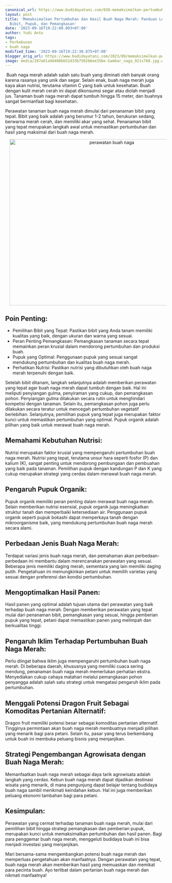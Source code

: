 ```yaml
---
canonical_url: https://www.budidayatani.com/658-memaksimalkan-pertumbuhan
layout: post
title: 'Memaksimalkan Pertumbuhan dan Hasil Buah Naga Merah: Panduan Lengkap Perawatan
  Bibit, Pupuk, dan Pemangkasan'
date: '2023-09-16T19:22:00.003+07:00'
author: Yudi Anto
tags:
- Perkebunan
- buah naga
modified_time: '2023-09-16T19:22:30.875+07:00'
blogger_orig_url: https://www.budidayatani.com/2023/09/memaksimalkan-pertumbuhan-dan-hasil.html
image: media/287a61a9d408bb52d33b7502b6ee35be-Gambar_naga_921x768.jpg.webp
---
```

<p>&nbsp;Buah naga merah adalah salah satu buah yang diminati oleh banyak orang karena rasanya yang unik dan segar. Selain enak, buah naga merah juga kaya akan nutrisi, terutama vitamin C yang baik untuk kesehatan. Buah dengan kulit merah cerah ini dapat dikonsumsi segar atau diolah menjadi jus. Tanaman buah naga merah dapat tumbuh hingga 15 meter, dan buahnya sangat bermanfaat bagi kesehatan.</p><p>Perawatan tanaman buah naga merah dimulai dari penanaman bibit yang tepat. Bibit yang baik adalah yang berumur 1-2 tahun, berukuran sedang, berwarna merah cerah, dan memiliki akar yang sehat. Penanaman bibit yang tepat merupakan langkah awal untuk memastikan pertumbuhan dan hasil yang maksimal dari buah naga merah.</p><div class="separator" style="clear: both; text-align: center;"><a href="https://blogger.googleusercontent.com/img/b/R29vZ2xl/AVvXsEjEJ4fEKzP4dypIv7LB0rn6hhg59wHhOzEka5dNVuilqXK1GOJmc77pPyFlsWE_IVP33Z5zRK7m9BOPLhxA3VWEzFGxwB6zBZtxyUvfKd8s5Gdxo_BZiwSjVOzekuZk2LMVecfGBx7eA6WZcVp3va9DKZ5XYpTiV02GZF3NrH5Sh8opH4O9QXvjC2Cf_FkV/s691/Gambar_naga_921x768.jpg.webp" imageanchor="1" style="margin-left: 1em; margin-right: 1em;"><img alt="perawatan buah naga" border="0" data-original-height="576" data-original-width="691" height="534" src="https://blogger.googleusercontent.com/img/b/R29vZ2xl/AVvXsEjEJ4fEKzP4dypIv7LB0rn6hhg59wHhOzEka5dNVuilqXK1GOJmc77pPyFlsWE_IVP33Z5zRK7m9BOPLhxA3VWEzFGxwB6zBZtxyUvfKd8s5Gdxo_BZiwSjVOzekuZk2LMVecfGBx7eA6WZcVp3va9DKZ5XYpTiV02GZF3NrH5Sh8opH4O9QXvjC2Cf_FkV/w640-h534/Gambar_naga_921x768.jpg.webp" width="640" /></a></div><h2>Poin Penting:</h2><ul><li>Pemilihan Bibit yang Tepat: Pastikan bibit yang Anda tanam memiliki kualitas yang baik, dengan ukuran dan warna yang sesuai.</li><li>Peran Penting Pemangkasan: Pemangkasan tanaman secara tepat memainkan peran krusial dalam mendorong pertumbuhan dan produksi buah.</li><li>Pupuk yang Optimal: Penggunaan pupuk yang sesuai sangat mendukung pertumbuhan dan kualitas buah naga merah.</li><li>Perhatikan Nutrisi: Pastikan nutrisi yang dibutuhkan oleh buah naga merah terpenuhi dengan baik.</li></ul><p>Setelah bibit ditanam, langkah selanjutnya adalah memberikan perawatan yang tepat agar buah naga merah dapat tumbuh dengan baik. Hal ini meliputi penyiangan gulma, penyiraman yang cukup, dan pemangkasan pohon. Penyiangan gulma dilakukan secara rutin untuk menghindari kompetisi dengan tanaman. Selain itu, pemangkasan pohon juga perlu dilakukan secara teratur untuk mencegah pertumbuhan vegetatif berlebihan. Selanjutnya, pemilihan pupuk yang tepat juga merupakan faktor kunci untuk memastikan pertumbuhan yang optimal. Pupuk organik adalah pilihan yang baik untuk merawat buah naga merah.</p><h2>Memahami Kebutuhan Nutrisi:</h2><p>Nutrisi merupakan faktor krusial yang mempengaruhi pertumbuhan buah naga merah. Nutrisi yang tepat, terutama unsur hara seperti fosfor (P) dan kalium (K), sangat penting untuk mendorong pembungaan dan pembuahan yang baik pada tanaman. Pemilihan pupuk dengan kandungan P dan K yang cukup merupakan strategi yang cerdas dalam merawat buah naga merah.</p><h2>Pengaruh Pupuk Organik:</h2><p>Pupuk organik memiliki peran penting dalam merawat buah naga merah. Selain memberikan nutrisi esensial, pupuk organik juga meningkatkan struktur tanah dan memperbaiki ketersediaan air. Penggunaan pupuk organik seperti pupuk bokashi dapat memperkaya tanah dengan mikroorganisme baik, yang mendukung pertumbuhan buah naga merah secara alami.</p><h2>Perbedaan Jenis Buah Naga Merah:</h2><p>Terdapat variasi jenis buah naga merah, dan pemahaman akan perbedaan-perbedaan ini membantu dalam merencanakan perawatan yang sesuai. Beberapa jenis memiliki daging merah, sementara yang lain memiliki daging putih. Pengetahuan ini memungkinkan petani untuk memilih varietas yang sesuai dengan preferensi dan kondisi pertumbuhan.</p><h2>Mengoptimalkan Hasil Panen:</h2><p>Hasil panen yang optimal adalah tujuan utama dari perawatan yang baik terhadap buah naga merah. Dengan memberikan perawatan yang tepat mulai dari penanaman bibit, pemangkasan yang sesuai, hingga pemberian pupuk yang tepat, petani dapat memastikan panen yang melimpah dan berkualitas tinggi.</p><h2>Pengaruh Iklim Terhadap Pertumbuhan Buah Naga Merah:</h2><p>Perlu diingat bahwa iklim juga mempengaruhi pertumbuhan buah naga merah. Di beberapa daerah, khususnya yang memiliki cuaca sering mendung, penanaman buah naga merah memerlukan perhatian ekstra. Menyediakan cukup cahaya matahari melalui pemangkasan pohon penyangga adalah salah satu strategi untuk mengatasi pengaruh iklim pada pertumbuhan.</p><h2>Menggali Potensi Dragon Fruit Sebagai Komoditas Pertanian Alternatif:</h2><p>Dragon fruit memiliki potensi besar sebagai komoditas pertanian alternatif. Tingginya permintaan akan buah naga merah membuatnya menjadi pilihan yang menarik bagi para petani. Selain itu, pasar yang terus berkembang untuk buah ini membuka peluang bisnis yang menjanjikan.</p><h2>Strategi Pengembangan Agrowisata dengan Buah Naga Merah:</h2><p>Memanfaatkan buah naga merah sebagai daya tarik agrowisata adalah langkah yang cerdas. Kebun buah naga merah dapat dijadikan destinasi wisata yang menarik, di mana pengunjung dapat belajar tentang budidaya buah naga sambil menikmati keindahan kebun. Hal ini juga memberikan peluang ekonomi tambahan bagi para petani.</p><h2>Kesimpulan:</h2><p>Perawatan yang cermat terhadap tanaman buah naga merah, mulai dari pemilihan bibit hingga strategi pemangkasan dan pemberian pupuk, merupakan kunci untuk memaksimalkan pertumbuhan dan hasil panen. Bagi para penggemar buah naga merah, menggeluti budidaya buah ini bisa menjadi investasi yang menjanjikan.</p><p>Mari bersama-sama mengembangkan potensi buah naga merah dan memperluas pengetahuan akan manfaatnya. Dengan perawatan yang tepat, buah naga merah akan memberikan hasil yang memuaskan dan memikat para pecinta buah. Ayo terlibat dalam pertanian buah naga merah dan nikmati manfaatnya!</p>